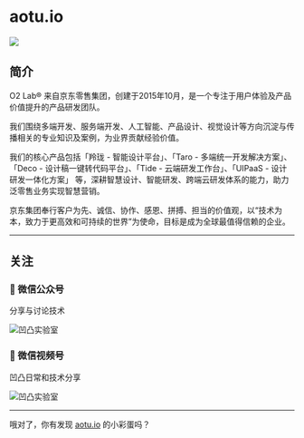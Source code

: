 # aotu.io

[![](https://img.shields.io/travis/o2team/o2team.github.io.svg?style=flat-square)](https://travis-ci.org/o2team/o2team.github.io)


## 简介

O2 Lab® 来自京东零售集团，创建于2015年10月，是一个专注于用户体验及产品价值提升的产品研发团队。

我们围绕多端开发、服务端开发、人工智能、产品设计、视觉设计等方向沉淀与传播相关的专业知识及案例，为业界贡献经验价值。

我们的核心产品包括「羚珑 - 智能设计平台」、「Taro - 多端统一开发解决方案」、「Deco - 设计稿一键转代码平台」、「Tide - 云端研发工作台」、「UIPaaS - 设计研发一体化方案」 等，深耕智慧设计、智能研发、跨端云研发体系的能力，助力泛零售业务实现智慧营销。

京东集团奉行客户为先、诚信、协作、感恩、拼搏、担当的价值观，以“技术为本，致力于更高效和可持续的世界”为使命，目标是成为全球最值得信赖的企业。

---


## 关注

### 📃 微信公众号

分享与讨论技术

![凹凸实验室](https://img13.360buyimg.com/neos/jfs/t1/166208/22/4305/1838/6013b925E06415834/ebbf6faf67c5058d.png)

### 🎥 微信视频号

凹凸日常和技术分享

![凹凸实验室](https://img13.360buyimg.com/neos/jfs/t1/154760/12/16783/1838/6013b9bfEf810df17/d99e3c6b7a549758.png)


---

哦对了，你有发现 [aotu.io](https://aotu.io) 的小彩蛋吗？
